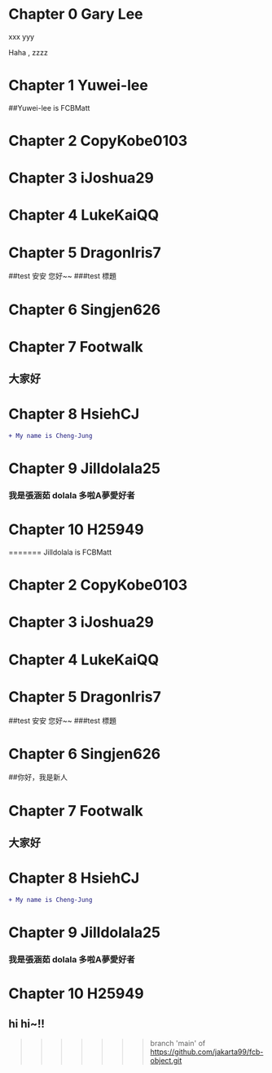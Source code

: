 # Chapter 0 Gary Lee
xxx
yyy

Haha , zzzz

# Chapter 1 Yuwei-lee
##Yuwei-lee is FCBMatt

# Chapter 2 CopyKobe0103


# Chapter 3 iJoshua29


# Chapter 4 LukeKaiQQ


# Chapter 5 DragonIris7
##test 安安 您好~~
###test 標題


# Chapter 6 Singjen626


# Chapter 7 Footwalk
## 大家好

# Chapter 8 HsiehCJ

```diff
+ My name is Cheng-Jung
```
# Chapter 9 Jilldolala25
### 我是張涵茹  dolala 多啦A夢愛好者

# Chapter 10 H25949
=======
Jilldolala is FCBMatt

# Chapter 2 CopyKobe0103


# Chapter 3 iJoshua29


# Chapter 4 LukeKaiQQ


# Chapter 5 DragonIris7
##test 安安 您好~~
###test 標題


# Chapter 6 Singjen626
##你好，我是新人

# Chapter 7 Footwalk
## 大家好

# Chapter 8 HsiehCJ

```diff
+ My name is Cheng-Jung
```

# Chapter 9 Jilldolala25
### 我是張涵茹  dolala 多啦A夢愛好者

# Chapter 10 H25949
## hi hi~!!
>>>>>>> branch 'main' of https://github.com/jakarta99/fcb-object.git
